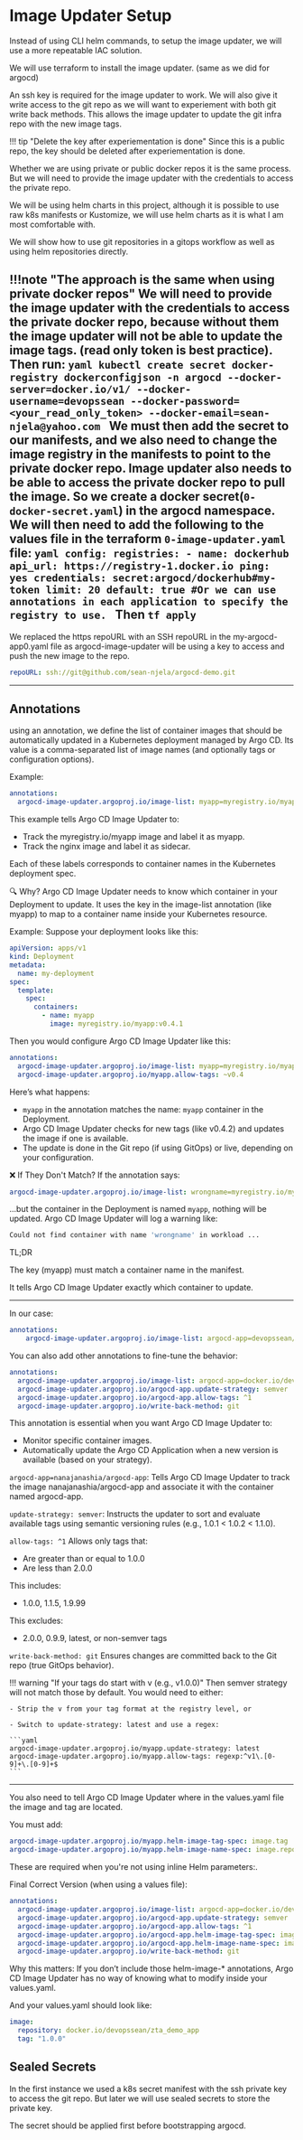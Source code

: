 # Image Updater Setup


Instead of using CLI helm commands, to setup the image updater, we will use a more repeatable IAC solution.


We will use terraform to install the image updater. (same as we did for argocd)


An ssh key is required for the image updater to work. We will also give it write access to the git repo as we will want to experiement with both git write back methods. This allows the image updater to update the git infra repo with the new image tags.


!!! tip "Delete the key after experiementation is done"
    Since this is a public repo, the key should be deleted after experiementation is done.


Whether we are using private or public docker repos it is the same process. But we will need to provide the image updater with the credentials to access the private repo. 

We will be using helm charts in this project, although it is possible to use raw k8s manifests or Kustomize, we will use helm charts as it is what I am most comfortable with.

We will show how to use git repositories in a gitops workflow as well as using helm repositories directly.


!!!note "The approach is the same when using private docker repos"
    We will need to provide the image updater with the credentials to access the private docker repo, because without them the image updater will not be able to update the image tags. (read only token is best practice). Then run:
    ```yaml
    kubectl create secret docker-registry dockerconfigjson -n argocd --docker-server=docker.io/v1/ --docker-username=devopssean --docker-password=<your_read_only_token> --docker-email=sean-njela@yahoo.com
    ```
     We must then add the secret to our manifests, and we also need to change the image registry in the manifests to point to the private docker repo. Image updater also needs to be able to access the private docker repo to pull the image. So we create a docker secret(`0-docker-secret.yaml`) in the argocd namespace. We will then need to add the following to the values file in the terraform `0-image-updater.yaml` file:
    ```yaml
    config:
      registries:
        - name: dockerhub
          api_url: https://registry-1.docker.io
          ping: yes
          credentials: secret:argocd/dockerhub#my-token
          limit: 20
          default: true #Or we can use annotations in each application to specify the registry to use.
    ```
    Then `tf apply`
--- 

We replaced the https repoURL with an SSH repoURL in the my-argocd-app0.yaml file as argocd-image-updater will be using a key to access and push the new image to the repo.

```yaml
repoURL: ssh://git@github.com/sean-njela/argocd-demo.git
```

---

## Annotations

using an annotation, we define the list of container images that should be automatically updated in a Kubernetes deployment managed by Argo CD. Its value is a comma-separated list of image names (and optionally tags or configuration options).

Example:
```yaml
annotations:
  argocd-image-updater.argoproj.io/image-list: myapp=myregistry.io/myapp,sidecar=nginx
```
This example tells Argo CD Image Updater to:

- Track the myregistry.io/myapp image and label it as myapp.
- Track the nginx image and label it as sidecar.

Each of these labels corresponds to container names in the Kubernetes deployment spec.

🔍 Why?
Argo CD Image Updater needs to know which container in your Deployment to update. It uses the key in the image-list annotation (like myapp) to map to a container name inside your Kubernetes resource.

Example:
Suppose your deployment looks like this:

```yaml
apiVersion: apps/v1
kind: Deployment
metadata:
  name: my-deployment
spec:
  template:
    spec:
      containers:
        - name: myapp
          image: myregistry.io/myapp:v0.4.1
```
Then you would configure Argo CD Image Updater like this:

```yaml
annotations:
  argocd-image-updater.argoproj.io/image-list: myapp=myregistry.io/myapp
  argocd-image-updater.argoproj.io/myapp.allow-tags: ~v0.4
```

Here’s what happens:

- `myapp` in the annotation matches the name: `myapp` container in the Deployment.
- Argo CD Image Updater checks for new tags (like v0.4.2) and updates the image if one is available.
- The update is done in the Git repo (if using GitOps) or live, depending on your configuration.

❌ If They Don't Match?
If the annotation says:

```yaml
argocd-image-updater.argoproj.io/image-list: wrongname=myregistry.io/myapp
```
...but the container in the Deployment is named `myapp`, nothing will be updated. Argo CD Image Updater will log a warning like:

```sh
Could not find container with name 'wrongname' in workload ...
```

TL;DR

The key (myapp) must match a container name in the manifest.

It tells Argo CD Image Updater exactly which container to update.

--- 


In our case:

```yaml
annotations:
    argocd-image-updater.argoproj.io/image-list: argocd-app=devopssean/zta_demo_app
```
You can also add other annotations to fine-tune the behavior:

```yaml
annotations:
  argocd-image-updater.argoproj.io/image-list: argocd-app=docker.io/devopssean/zta_demo_app
  argocd-image-updater.argoproj.io/argocd-app.update-strategy: semver
  argocd-image-updater.argoproj.io/argocd-app.allow-tags: ^1
  argocd-image-updater.argoproj.io/write-back-method: git
```

This annotation is essential when you want Argo CD Image Updater to:

- Monitor specific container images.
- Automatically update the Argo CD Application when a new version is available (based on your strategy).

`argocd-app=nanajanashia/argocd-app`:
Tells Argo CD Image Updater to track the image nanajanashia/argocd-app and associate it with the container named argocd-app.

`update-strategy: semver`:
Instructs the updater to sort and evaluate available tags using semantic versioning rules (e.g., 1.0.1 < 1.0.2 < 1.1.0).

`allow-tags: ^1` Allows only tags that:

- Are greater than or equal to 1.0.0
- Are less than 2.0.0

This includes:

- 1.0.0, 1.1.5, 1.9.99

This excludes:

- 2.0.0, 0.9.9, latest, or non-semver tags

`write-back-method: git` Ensures changes are committed back to the Git repo (true GitOps behavior).


!!! warning "If your tags do start with v (e.g., v1.0.0)"
    Then semver strategy will not match those by default. You would need to either:

    - Strip the v from your tag format at the registry level, or

    - Switch to update-strategy: latest and use a regex:

    ```yaml
    argocd-image-updater.argoproj.io/myapp.update-strategy: latest
    argocd-image-updater.argoproj.io/myapp.allow-tags: regexp:^v1\.[0-9]+\.[0-9]+$
    ```
---

You also need to tell Argo CD Image Updater where in the values.yaml file the image and tag are located.

You must add:

```yaml
argocd-image-updater.argoproj.io/myapp.helm-image-tag-spec: image.tag
argocd-image-updater.argoproj.io/myapp.helm-image-name-spec: image.repository
```
These are required when you're not using inline Helm parameters:.

Final Correct Version (when using a values file):
```yaml
annotations:
  argocd-image-updater.argoproj.io/image-list: argocd-app=docker.io/devopssean/zta_demo_app
  argocd-image-updater.argoproj.io/argocd-app.update-strategy: semver
  argocd-image-updater.argoproj.io/argocd-app.allow-tags: ^1
  argocd-image-updater.argoproj.io/argocd-app.helm-image-tag-spec: image.tag
  argocd-image-updater.argoproj.io/argocd-app.helm-image-name-spec: image.repository
  argocd-image-updater.argoproj.io/write-back-method: git
```

Why this matters:
If you don’t include those helm-image-* annotations, Argo CD Image Updater has no way of knowing what to modify inside your values.yaml.

And your values.yaml should look like:

```yaml
image:
  repository: docker.io/devopssean/zta_demo_app
  tag: "1.0.0"
```

## Sealed Secrets

In the first instance we used a k8s secret manifest with the ssh private key to access the git repo. But later we will use sealed secrets to store the private key. 

The secret should be applied first before bootstrapping argocd.

